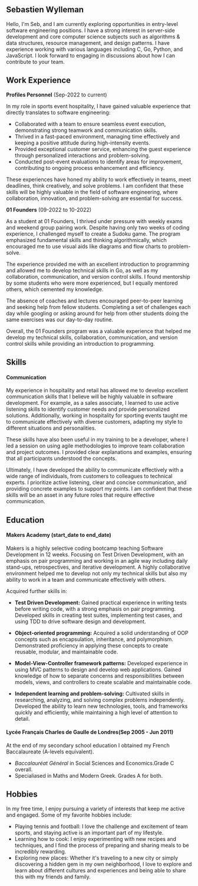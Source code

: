 ## Sebastien Wylleman

Hello, I'm Seb, and I am currently exploring opportunities in entry-level software engineering positions. I have a strong interest in server-side development and core computer science subjects such as algorithms & data structures, resource management, and design patterns. I have experience working with various languages including C, Go, Python, and JavaScript. I look forward to engaging in discussions about how I can contribute to your team.

## Work Experience

**Profiles Personnel** (Sep-2022 to current)

In my role in sports event hospitality, I have gained valuable experience that directly translates to software engineering:

- Collaborated with a team to ensure seamless event execution, demonstrating strong teamwork and communication skills.
- Thrived in a fast-paced environment, managing time effectively and keeping a positive attitude during high-intensity events.
- Provided exceptional customer service, enhancing the guest experience through personalized interactions and problem-solving.
- Conducted post-event evaluations to identify areas for improvement, contributing to ongoing process enhancement and efficiency.

These experiences have honed my ability to work effectively in teams, meet deadlines, think creatively, and solve problems. I am confident that these skills will be highly valuable in the field of software engineering, where collaboration, innovation, and problem-solving are essential for success.

**01 Founders** (09-2022 to 10-2022)  

As a student at 01 Founders, I thrived under pressure with weekly exams and weekend group pairing work. Despite having only two weeks of coding experience, I challenged myself to create a Sudoku game. The program emphasized fundamental skills and thinking algorithmically, which encouraged me to use visual aids like diagrams and flow charts to problem-solve.

The experience provided me with an excellent introduction to programming and allowed me to develop technical skills in Go, as well as my collaboration, communication, and version control skills. I found mentorship by some students who were more experienced, but I equally mentored others, which cemented my knowledge.

The absence of coaches and lectures encouraged peer-to-peer learning and seeking help from fellow students. Completing a set of challenges each day while googling or asking around for help from other students doing the same exercises was our day-to-day routine.

Overall, the 01 Founders program was a valuable experience that helped me develop my technical skills, collaboration, communication, and version control skills while providing an introduction to programming.

## Skills

#### Communication

My experience in hospitality and retail has allowed me to develop excellent communication skills that I believe will be highly valuable in software development. For example, as a sales associate, I learned to use active listening skills to identify customer needs and provide personalized solutions. Additionally, working in hospitality for sporting events taught me to communicate effectively with diverse customers, adapting my style to different situations and personalities.

These skills have also been useful in my training to be a developer, where I led a session on using agile methodologies to improve team collaboration and project outcomes. I provided clear explanations and examples, ensuring that all participants understood the concepts.

Ultimately, I have developed the ability to communicate effectively with a wide range of individuals, from customers to colleagues to technical experts. I prioritize active listening, clear and concise communication, and providing concrete examples to support my points. I am confident that these skills will be an asset in any future roles that require effective communication.

## Education

#### Makers Academy (start_date to end_date)

Makers is a highly selective coding bootcamp teaching Software Development in 12 weeks. Focusing on Test Driven Development, with an emphasis on pair programming and working in an agile way including daily stand-ups, retrospectives, and iterative development. A highly collaborative environment helped me to develop not only my technical skills but also my ability to work in a team and communicate effectively with others.


Acquired further skills in:

- **Test Driven Development:** Gained practical experience in writing tests before writing code, with a strong emphasis on pair programming. Developed skills in creating test suites, implementing test cases, and using TDD to drive software design and development.

- **Object-oriented programming:** Acquired a solid understanding of OOP concepts such as encapsulation, inheritance, and polymorphism. Demonstrated proficiency in applying these concepts to create reusable, modular, and maintainable code.

- **Model-View-Controller framework patterns:** Developed experience in using MVC patterns to design and develop web applications. Gained knowledge of how to separate concerns and responsibilities between models, views, and controllers to create scalable and maintainable code.

- **Independent learning and problem-solving:** Cultivated skills in researching, analyzing, and solving complex problems independently. Developed the ability to learn new technologies, tools, and frameworks quickly and efficiently, while maintaining a high level of attention to detail.

#### Lycée Français Charles de Gaulle de Londres(Sep 2005 - Jun 2011)

At the end of my secondary school education I obtained my French Baccalaureate (A-levels equivalent).

- _Baccalauréat Général_ in Social Sciences and Economics.Grade C overall.
- Specialiased in Maths and Modern Greek. Grades A for both.

## Hobbies

In my free time, I enjoy pursuing a variety of interests that keep me active and engaged. Some of my favorite hobbies include:

- Playing tennis and football: I love the challenge and excitement of team sports, and staying active is an important part of my lifestyle.
- Learning how to cook: I enjoy experimenting with new recipes and techniques, and I find the process of preparing and sharing meals to be incredibly rewarding.
- Exploring new places: Whether it's traveling to a new city or simply discovering a hidden gem in my own neighborhood, I love to explore and learn about different cultures and experiences and being able to share this with my friends and family.
